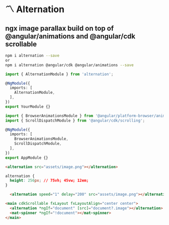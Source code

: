 # 〽️ Alternation 

## ngx image parallax build on top of @angular/animations and @angular/cdk scrollable

```bash
npm i alternation --save
or
npm i alternation @angular/cdk @angular/animations --save
```

```ts
import { AlternationModule } from 'alternation';

@NgModule({
  imports: [
    AlternationModule,
  ],
})
export YourModule {}
```

```ts
import { BrowserAnimationsModule } from '@angular/platform-browser/animations';
import { ScrollDispatchModule } from '@angular/cdk/scrolling';

@NgModule({
  imports: [
    BrowserAnimationsModule,
    ScrollDispatchModule,
  ],
})
export AppModule {}
```

```html
<alternation src="assets/image.png"></alternation>
```

```css
alternation {
  height: 256px; // 75vh; 45vw; 12em;
}
```

```html
  <alternation speed="1" delay="200" src="assets/image.png"></alternation>
```

```html
<main cdkScrollable fxLayout fxLayoutAlign="center center">
  <alternation *ngIf="document" [src]="document?.image"></alternation>
  <mat-spinner *ngIf="!document"></mat-spinner>
</main>
```
